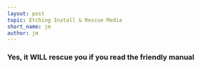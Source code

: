 ```yaml
---
layout: post
topic: Etching Install & Rescue Media
short_name: jm
author: jm
---
```


### Yes, it WILL rescue you if you read the friendly manual
